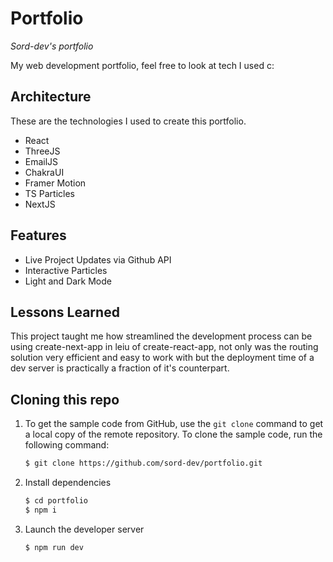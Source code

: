 # Portfolio

*Sord-dev's portfolio*

My web development portfolio, feel free to look at tech I used c:

## Architecture
These are the technologies I used to create this portfolio.

 - React
 - ThreeJS
 - EmailJS
 - ChakraUI
 - Framer Motion
 - TS Particles
 - NextJS

## Features

 - Live Project Updates via Github API
 - Interactive Particles
 - Light and Dark Mode

## Lessons Learned

This project taught me how streamlined the development process can be using create-next-app in leiu of create-react-app, not only was the routing solution very efficient and easy to work with but the deployment time of a dev server is practically a fraction of it's counterpart.


## Cloning this repo

1.  To get the sample code from GitHub, use the  `git clone`  command to get a local copy of the remote repository. To clone the sample code, run the following command:
    
    ```bash
    $ git clone https://github.com/sord-dev/portfolio.git
    ```

    
2.  Install dependencies
    ``` bash 
    $ cd portfolio
    $ npm i
	```

3.  Launch the developer server
    ``` bash 
    $ npm run dev
	```
